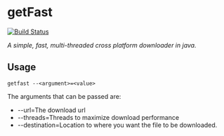 # getFast

[![Build Status](https://travis-ci.org/devdil/getfast.svg?branch=master)](https://travis-ci.org/devdil/getfast)

*A simple, fast, multi-threaded cross platform downloader in java.*

## Usage

 `getfast --<argument>=<value>`
 
 
 The arguments that can be passed are:
 * --url=The download url
 * --threads=Threads to maximize download performance
 * --destination=Location to where you want the file to be downloaded.

